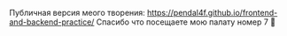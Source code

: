 Публичная версия меого творения: https://pendal4f.github.io/frontend-and-backend-practice/
  Спасибо что посещаете мою палату номер 7 🛌